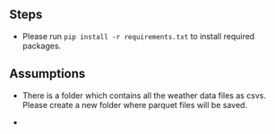 ## Steps 

* Please run `pip install -r requirements.txt` to install required packages.

## Assumptions
* There is a folder <infolder> which contains all the weather data files as csvs. Please create a new folder <outfolder> where parquet files will be saved.

* 
  
